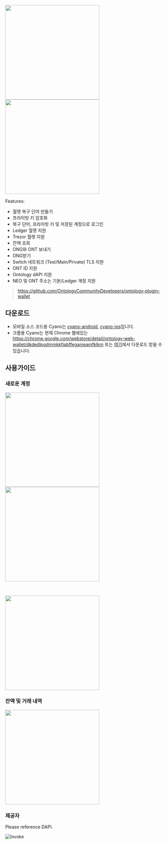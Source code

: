 
<p>
  <img width="300px" src="https://raw.githubusercontent.com/OntologyCommunityDevelopers/cyano-wallet/master/wallet.png">
  <img width="300px" src="https://raw.githubusercontent.com/OntologyCommunityDevelopers/cyano-wallet/master/wallet2.png">
</p>


Features:

* 월렛 복구 단어 만들기
* 프라이빗 키 암호화
* 복구 단어, 프라이빗 키 및 저장된 계정으로 로그인
* Ledger 월렛 지원
* Trezor 월렛 지원
* 잔액 조회
* ONG와 ONT 보내기
* ONG받기
* Switch 네트워크 (Test/Main/Private) TLS 지원
* ONT ID 지원
* Ontology dAPI 지원
* NEO 및 ONT 주소는 기본/Ledger 계정 지원

> https://github.com/OntologyCommunityDevelopers/ontology-plugin-wallet

## 다운로드


* 모바일 소스 코드용 Cyano는 [cyano-android](https://github.com/ontio-cyano/cyano-android), [cyano-ios](https://github.com/ontio-cyano/cyano-ios)입니다.
* 크롬용 Cyano는 현재 Chrome 웹에있는 https://chrome.google.com/webstore/detail/ontology-web-wallet/dkdedlpgdmmkkfjabffeganieamfklkm 또는  [여기](https://github.com/OntologyCommunityDevelopers/cyano-wallet/releases)에서 다운로드 받을 수 있습니다.


## 사용가이드

### 새로운 계정

<p>
  <img width="300px" src="https://raw.githubusercontent.com/ontio-community/bounty-program-report/master/chrome-plugin/cayno-wallet/img/OEP/Dapi/OntologyWebWallet2.png">
  <img width="300px" src="https://raw.githubusercontent.com/ontio-community/bounty-program-report/master/chrome-plugin/cayno-wallet/img/OEP/Dapi/OntologyWebWallet3.png">
</p>


<br>

<p>
  <img width="300px" src="https://raw.githubusercontent.com/ontio-community/bounty-program-report/master/chrome-plugin/cayno-wallet/img/OEP/Dapi/OntologyWebWallet4.png">
</p>

### 잔액 및 거래 내역


<p>
  <img width="300px" src="https://raw.githubusercontent.com/ontio-community/bounty-program-report/master/chrome-plugin/cayno-wallet/img/OEP/Dapi/OntologyWebWallet5.png">
</p>

### 제공자

Please reference DAPI.

![Invoke](https://s1.ax1x.com/2018/09/03/Pz5JO0.png) 
